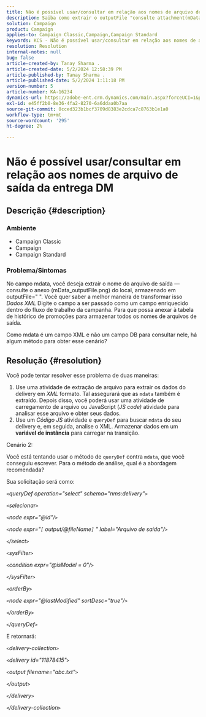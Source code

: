 ```yaml
---
title: Não é possível usar/consultar em relação aos nomes de arquivo de saída da entrega DM
description: Saiba como extrair o outputFile "consulte attachment(mData_outputFile.png) para localização" do campo mdata.
solution: Campaign
product: Campaign
applies-to: Campaign Classic,Campaign,Campaign Standard
keywords: KCS - Não é possível usar/consultar em relação aos nomes de arquivo de saída da entrega DM
resolution: Resolution
internal-notes: null
bug: false
article-created-by: Tanay Sharma .
article-created-date: 5/2/2024 12:58:39 PM
article-published-by: Tanay Sharma .
article-published-date: 5/2/2024 1:11:18 PM
version-number: 5
article-number: KA-16234
dynamics-url: https://adobe-ent.crm.dynamics.com/main.aspx?forceUCI=1&pagetype=entityrecord&etn=knowledgearticle&id=9bc4d0b0-8308-ef11-9f8a-6045bd026dc7
exl-id: e45ff2b0-8e36-4fa2-8270-6a6ddaa0b7aa
source-git-commit: 0cced323b1bcf3709d8383e2cdca7c8763b1e1a0
workflow-type: tm+mt
source-wordcount: '295'
ht-degree: 2%

---
```


# Não é possível usar/consultar em relação aos nomes de arquivo de saída da entrega DM

## Descrição {#description}


### Ambiente

- Campaign Classic
- Campaign
- Campaign Standard


### Problema/Sintomas

No campo mdata, você deseja extrair o nome do arquivo de saída — consulte o anexo (mData_outputFile.png) do local, armazenado em outputFile=&quot; &quot;. Você quer saber a melhor maneira de transformar isso *Dados XML* Digite o campo a ser passado como um campo enriquecido dentro do fluxo de trabalho da campanha. Para que possa anexar à tabela de histórico de promoções para armazenar todos os nomes de arquivos de saída.

Como mdata é um campo XML e não um campo DB para consultar nele, há algum método para obter esse cenário?




## Resolução {#resolution}


Você pode tentar resolver esse problema de duas maneiras:

1. Use uma atividade de extração de arquivo para extrair os dados do delivery em *XML* formato. Tal assegurará que as `mdata` também é extraído. Depois disso, você poderá usar uma atividade de carregamento de arquivo ou JavaScript (*JS code)* atividade para analisar esse arquivo e obter seus dados.
2. Use um *Código JS* atividade e `queryDef` para buscar `mdata` do seu delivery e, em seguida, analise o XML. Armazenar dados em um <b>variável de instância</b> para carregar na transição.


Cenário 2:

Você está tentando usar o método de `queryDef` contra `mdata`, que você conseguiu escrever. Para o método de análise, qual é a abordagem recomendada?

Sua solicitação será como:

*`<`queryDef operation=&quot;select&quot; schema=&quot;nms:delivery&quot;`>`*

*`<`selecionar`>`*

*`<`node expr=&quot;@id&quot;/`>`*

*`<`node expr=&quot;`[` output/@fileName`]` &quot; label=&quot;Arquivo de saída&quot;/`>`*

*`<`/select`>`*

*`<`sysFilter`>`*

*`<`condition expr=&quot;@isModel = 0&quot;/`>`*

*`<`/sysFilter`>`*

*`<`orderBy`>`*

*`<`node expr=&quot;@lastModified&quot; sortDesc=&quot;true&quot;/`>`*

*`<`/orderBy`>`*

*`<`/queryDef`>`*



E retornará:

*`<`delivery-collection`>`*

*`<`delivery id=&quot;11878415&quot;`>`*

*`<`output filename=&quot;abc.txt&quot;`>`*

*`<`/output`>`*

*`<`/delivery`>`*

*`<`/delivery-collection`>`*
